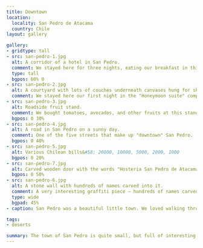 ```yaml
---
title: Downtown
location:
  locality: San Pedro de Atacama
  country: Chile
layout: gallery

gallery:
- gridtype: tall
- src: san-pedro-1.jpg
  alt: A corridor of a hotel in San Pedro.
  comment: We stayed here for three nights, eating our breakfast in this hallway each morning.
  type: tall
  bgpos: 60% 0
- src: san-pedro-2.jpg
  alt: A courtyard with lots of couches underneath canvases hung for shade.
  comment: We stayed here our first night in the "Honeymoon suite" compliments of a fella named Victor.
- src: san-pedro-3.jpg
  alt: Roadside fruit stand.
  comment: We bought tomatoes, avocados, and other fruits at this stand.
  bgpos: 0 30%
- src: san-pedro-4.jpg
  alt: A road in San Pedro on a sunny day.
  comment: One of the five streets that make up "downtown" San Pedro.
  bgpos: 0 40%
- src: san-pedro-5.jpg
  alt: Various Chilean bills&#58; 20000, 10000, 5000, 2000, 1000
  bgpos: 0 20%
- src: san-pedro-7.jpg
  alt: Carved wooden door with the words "Hosteria San Pedro de Atacama"
  bgpos: 0 50%
- src: san-pedro-6.jpg
  alt: A stone wall with hundreds of names carved into it.
  comment: A very interesting graffiti piece — hundreds of names carved over time.
  type: wide
  bgpad: 45%
- caption: San Pedro was a beautiful little town. We loved walking through it each day.

tags:
- deserts

summary: The town of San Pedro is quite small, but full of interesting sights. I expected it to be less modern given how remote it is, but the bustling tourism supports their economy very well.
---
```

